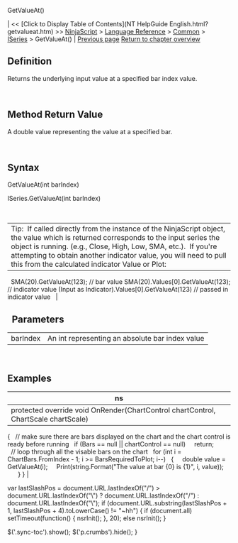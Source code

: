 ﻿










 


GetValueAt()







| &lt;&lt; [Click to Display Table of Contents](NT HelpGuide English.html?getvalueat.htm) &gt;&gt;
 [NinjaScript](ninjascript.htm) &gt; [Language Reference](language_reference_wip.htm) &gt; [Common](common.htm) &gt; [ISeries<t>](iseriest.htm) &gt;
GetValueAt() | [Previous page](iseries_count.htm)
[Return to chapter overview](iseriest.htm)










Definition
----------


Returns the underlying input value at a specified bar index value.


 


Method Return Value
-------------------


A double value representing the value at a specified bar.


 


Syntax
------


GetValueAt(int barIndex)


ISeries<t>.GetValueAt(int barIndex)


 




|  |
| --- |
| Tip:  If called directly from the instance of the NinjaScript object, the value which is returned corresponds to the input series the object is running. (e.g., Close, High, Low, SMA, etc.).  If you're attempting to obtain another indicator value, you will need to pull this from the calculated indicator Value or Plot:
 
SMA(20).GetValueAt(123); // bar value
SMA(20).Values[0].GetValueAt(123); // indicator value
(Input as Indicator).Values[0].GetValueAt(123) // passed in indicator value
  |



 
Parameters
------------




|  |  |
| --- | --- |
| barIndex | An int representing an absolute bar index value |




 


Examples
--------




| ns |
| --- |
| protected override void OnRender(ChartControl chartControl, ChartScale chartScale)
{
   // make sure there are bars displayed on the chart and the chart control is ready before running
   if (Bars == null || chartControl == null)
     return;      
 
   // loop through all the visable bars on the chart
   for (int i = ChartBars.FromIndex - 1; i &gt;= BarsRequiredToPlot; i--)
   {
     double value = GetValueAt(i);
     Print(string.Format("The value at bar {0} is {1}", i, value));      
   }
} |






 
 var lastSlashPos = document.URL.lastIndexOf("/") &gt; document.URL.lastIndexOf("\\") ? document.URL.lastIndexOf("/") : document.URL.lastIndexOf("\\");
 if (document.URL.substring(lastSlashPos + 1, lastSlashPos + 4).toLowerCase() != "~hh") {
 if (document.all) setTimeout(function() {
 nsrInit();
 }, 20);
 else nsrInit();
 }
 
 
 $('.sync-toc').show();
 $('p.crumbs').hide();
 }
 
 
 



</t></t></t>